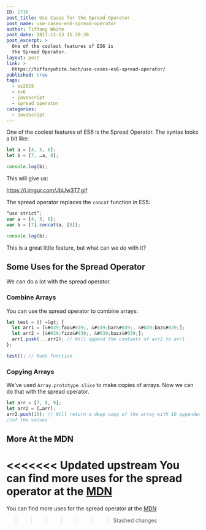 ```yaml
---
ID: 2736
post_title: Use Cases for the Spread Operator
post_name: use-cases-es6-spread-operator
author: Tiffany White
post_date: 2017-12-13 11:30:30
post_excerpt: >
  One of the coolest features of ES6 is
  the Spread Operator.
layout: post
link: >
  https://tiffanywhite.tech/use-cases-es6-spread-operator/
published: true
tags:
  - es2015
  - es6
  - javascript
  - spread operator
categories:
  - JavaScript
---
```

One of the coolest features of ES6 is the Spread Operator. The syntax looks a bit like:

```javascript
let a = [4, 5, 6];
let b = [7, …a, 8];

console.log(b);
```

This will give us:

https://i.imgur.com/JbUw3T7.gif

The spread operator replaces the `concat` function in ES5:

```javascript
“use strict“;
var a = [4, 5, 6];
var b = [7].concat(a, [8]);

console.log(b);
```
This is a great little feature, but what can we *do* with it?

## Some Uses for the Spread Operator

We can do a lot with the spread operator.

### Combine Arrays
You can use the spread operator to combine arrays:

```javascript
let test = () =&gt; {
  let arr1 = [&#039;foo&#039;, &#039;bar&#039;, &#039;baz&#039;];
  let arr2 = [&#039;fizz&#039;, &#039;buzz&#039;];
  arr1.push(...arr2); // Will append the contents of arr2 to arr1
};

test(); // Runs function
```

### Copying Arrays
We’ve used `Array.prototype.slice` to make copies of arrays. Now we can do that with the spread operator.

```javascript
let arr = [7, 8, 9];
let arr2 = […arr];
arr2.push(10); // Will return a deep copy of the array with 10 appended to the end
//of the values
```
## More At the MDN
<<<<<<< Updated upstream
You can find more uses for the spread operator at the [MDN](https://developer.mozilla.org/en-US/docs/Web/JavaScript/Reference/Operators/Spread\_operator)
=======
You can find more uses for the spread operator at the [MDN](https://developer.mozilla.org/en-US/docs/Web/JavaScript/Reference/Operators/Spread\_operator)
>>>>>>> Stashed changes
